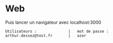 # Web

Puis lancer un navigateur avec localhost:3000

	Utilisateurs :				|	mot de passe :
	arthur.dessez@test.fr 		|	azer